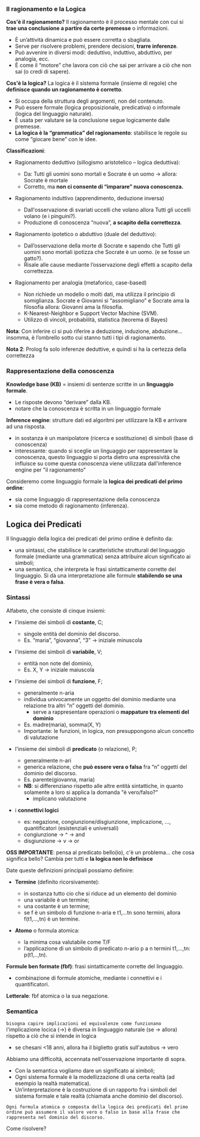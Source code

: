 ### Il ragionamento e la Logica

**Cos'è il ragionamento?** Il ragionamento è il processo mentale con cui si **trae una conclusione a partire da certe premesse** o informazioni.
- È un’attività dinamica e può essere corretta o sbagliata.
- Serve per risolvere problemi, prendere decisioni, **trarre inferenze**.
- Può avvenire in diversi modi: deduttivo, induttivo, abduttivo, per analogia, ecc.
- È come il “motore” che lavora con ciò che sai per arrivare a ciò che non sai (o credi di sapere).

**Cos'è la logica?** La logica è il sistema formale (insieme di regole) che **definisce quando un ragionamento è corretto**.
- Si occupa della struttura degli argomenti, non del contenuto.
- Può essere formale (logica proposizionale, predicativa) o informale (logica del linguaggio naturale).
- È usata per valutare se la conclusione segue logicamente dalle premesse.
- **La logica è la “grammatica” del ragionamento**: stabilisce le regole su come “giocare bene” con le idee.

**Classificazioni**:
- Ragionamento deduttivo (sillogismo aristotelico – logica deduttiva):
    - Da: Tutti gli uomini sono mortali e Socrate è un uomo -> allora: Socrate è mortale
    - Corretto, ma **non ci consente di “imparare” nuova conoscenza.**

- Ragionamento induttivo (apprendimento, deduzione inversa)
    - Dall'osservazione di svariati uccelli che volano allora Tutti gli uccelli volano (e i pinguini?).
    - Produzione di conoscenza “nuova”, **a scapito della correttezza**.

- Ragionamento ipotetico o abduttivo (duale del deduttivo):
    - Dall’osservazione della morte di Socrate e sapendo che Tutti gli uomini sono mortali ipotizza che Socrate è un uomo. (e se fosse un gatto?).
    - Risale alle cause mediante l’osservazione degli effetti a scapito della correttezza.

- Ragionamento per analogia (metaforico, case-based)
    - Non richiede un modello o molti dati, ma utilizza il principio di somiglianza. Socrate e Giovanni si “assomigliano” e Socrate ama la filosofia allora: Giovanni ama la filosofia.
    - K-Nearest-Neighbor e Support Vector Machine (SVM).
    - Utilizzo di vincoli, probabilità, statistica (teorema di Bayes)

**Nota**: Con inferire ci si può riferire a deduzione, induzione, abduzione... insomma, è l’ombrello sotto cui stanno tutti i tipi di ragionamento.

**Nota 2**: Prolog fa solo inferenze deduttive, e quindi si ha la certezza della correttezza






### Rappresentazione della conoscenza
**Knowledge base (KB)** = insiemi di sentenze scritte in un **linguaggio formale**.
- Le risposte devono “derivare” dalla KB.
- notare che la conoscenza è scritta in un linguaggio formale

**Inference engine**: strutture dati ed algoritmi per utilizzare la KB e arrivare ad una risposta.
- in sostanza è un manipolatore (ricerca e sostituzione) di simboli (base di conoscenza)
- interessante: quando si sceglie un linguaggio per rappresentare la conoscenza, questo linguaggio si porta dietro una espressività che influisce su come questa conoscenza viene utilizzata dall'inference engine per "il ragionamento"

Consideremo come linguaggio formale la **logica dei predicati del primo ordine**: 
- sia come linguaggio di rappresentazione della conoscenza
- sia come metodo di ragionamento (inferenza).




## Logica dei Predicati
Il linguaggio della logica dei predicati del primo ordine è definito da:
- una sintassi, che stabilisce le caratteristiche strutturali del linguaggio formale (mediante una grammatica) senza attribuire alcun significato ai simboli;
- una semantica, che interpreta le frasi sintatticamente corrette del linguaggio. Si dà una interpretazione alle formule **stabilendo se una frase è vera o falsa**.



### Sintassi
Alfabeto, che consiste di cinque insiemi:
- l'insieme dei simboli di **costante**, C;
    - singole entità del dominio del discorso.
    - Es. “maria”, “giovanna”, “3” -> iniziale minuscola

- l'insieme dei simboli di **variabile**, V;
    - entità non note del dominio,
    - Es. X, Y -> iniziale maiuscola

- l'insieme dei simboli di **funzione**, F;
    - generalmente n-aria
    - individua univocamente un oggetto del dominio mediante una relazione tra altri “n” oggetti del dominio.
        - serve a rappresentare operazioni o **mappature tra elementi del dominio**
    - Es. madre(maria), somma(X, Y)
    - Importante: le funzioni, in logica, non presuppongono alcun concetto di valutazione

- l'insieme dei simboli di **predicato** (o relazione), P;
    - generalmente n-ari
    - generica relazione, che **può essere vera o falsa** fra “n” oggetti del dominio del discorso.
    - Es. parente(giovanna, maria)
    - **NB**: si differenziano rispetto alle altre entità sintattiche, in quanto solamente a loro si applica la domanda "è vero/falso?"  
        - implicano valutazione

- i **connettivi logici**
    - es: negazione, congiunzione/disgiunzione, implicazione, ..., quantificatori (esistenziali e universali)
    - congiunzione -> ^ -> and
    - disgiunzione -> v -> or

**OSS IMPORTANTE**: pensa al predicato bello(io), c'è un problema... che cosa significa bello? Cambia per tutti e **la logica non lo definisce**


Date queste definizioni principali possiamo definire:
- **Termine** (definito ricorsivamente):
    - in sostanza tutto cio che si riduce ad un elemento del dominio
    - una variabile è un termine;
    - una costante è un termine;
    - se f è un simbolo di funzione n-aria e t1,...tn sono termini, allora f(t1,...,tn) è un termine.

- **Atomo** o formula atomica:
    - la minima cosa valutabile come T/F
    - l’applicazione di un simbolo di predicato n-ario p a n termini t1,...,tn: p(t1,..,tn). 

**Formule ben formate (fbf)**: frasi sintatticamente corrette del linguaggio.
- combinazione di formule atomiche, mediante i connettivi e i quantificatori.

**Letterale**: fbf atomica o la sua negazione.




### Semantica
```bisogna capire implicazioni ed equivalenze come funzionano```
l'implicazione locica (->) è diversa in linguaggio naturale (se -> allora) rispetto a ciò che si intende in logica
- se chesani <18 anni, allora ha il biglietto gratis sull'autobus -> vero 


Abbiamo una difficoltà, accennata nell'osservazione importante di sopra. 
- Con la semantica vogliamo dare un significato ai simboli;
- Ogni sistema formale è la modellizzazione di una certa realtà (ad esempio la realtà matematica).
- Un’interpretazione è la costruzione di un rapporto fra i simboli del sistema formale e tale realtà (chiamata anche dominio del discorso). 

```Ogni formula atomica o composta della logica dei predicati del primo ordine può assumere il valore vero o falso in base alla frase che rappresenta nel dominio del discorso.```

Come risolvere?

